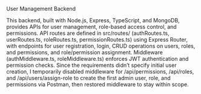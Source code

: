 User Management Backend

This backend, built with Node.js, Express, TypeScript, and MongoDB, provides APIs for user management, role-based access control, and permissions. API routes are defined in src/routes/ (authRoutes.ts, userRoutes.ts, roleRoutes.ts, permissionRoutes.ts) using Express Router, with endpoints for user registration, login, CRUD operations on users, roles, and permissions, and role/permission assignment. Middleware (authMiddleware.ts, roleMiddleware.ts) enforces JWT authentication and permission checks. Since the requirements didn’t specify initial user creation, I temporarily disabled middleware for /api/permissions, /api/roles, and /api/users/assign-role to create the first admin user, role, and permissions via Postman, then restored middleware to stay within scope. 

